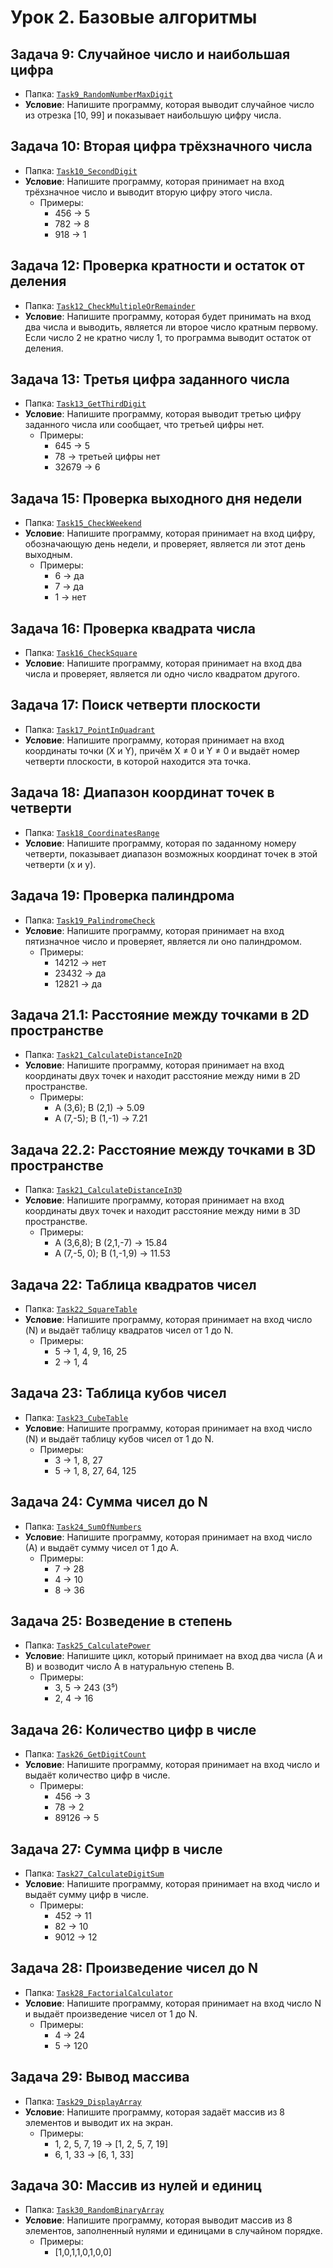 # Урок 2. Базовые алгоритмы

## Задача 9: Случайное число и наибольшая цифра
- Папка: [`Task9_RandomNumberMaxDigit`](Task9_RandomNumberMaxDigit)
- **Условие**: Напишите программу, которая выводит случайное число из отрезка [10, 99] и показывает наибольшую цифру числа.

## Задача 10: Вторая цифра трёхзначного числа
- Папка: [`Task10_SecondDigit`](Task10_GetSecondDigit)
- **Условие**: Напишите программу, которая принимает на вход трёхзначное число и выводит вторую цифру этого числа.
  - Примеры:
    - 456 -> 5
    - 782 -> 8
    - 918 -> 1

## Задача 12: Проверка кратности и остаток от деления
- Папка: [`Task12_CheckMultipleOrRemainder`](Task12_CheckMultipleOrRemainder)
- **Условие**: Напишите программу, которая будет принимать на вход два числа и выводить, является ли второе число кратным первому. Если число 2 не кратно числу 1, то программа выводит остаток от деления.

## Задача 13: Третья цифра заданного числа
- Папка: [`Task13_GetThirdDigit`](Task13_GetThirdDigit)
- **Условие**: Напишите программу, которая выводит третью цифру заданного числа или сообщает, что третьей цифры нет.
  - Примеры:
    - 645 -> 5
    - 78 -> третьей цифры нет
    - 32679 -> 6

## Задача 15: Проверка выходного дня недели
- Папка: [`Task15_CheckWeekend`](Task15_CheckWeekend)
- **Условие**: Напишите программу, которая принимает на вход цифру, обозначающую день недели, и проверяет, является ли этот день выходным.
  - Примеры:
    - 6 -> да
    - 7 -> да
    - 1 -> нет

## Задача 16: Проверка квадрата числа
- Папка: [`Task16_CheckSquare`](Task16_CheckSquare)
- **Условие**: Напишите программу, которая принимает на вход два числа и проверяет, является ли одно число квадратом другого.

## Задача 17: Поиск четверти плоскости
- Папка: [`Task17_PointInQuadrant`](Task17_PointInQuadrant)
- **Условие**: Напишите программу, которая принимает на вход координаты точки (X и Y), причём X ≠ 0 и Y ≠ 0 и выдаёт номер четверти плоскости, в которой находится эта точка.

## Задача 18: Диапазон координат точек в четверти
- Папка: [`Task18_CoordinatesRange`](Task18_CoordinatesRange)
- **Условие**: Напишите программу, которая по заданному номеру четверти, показывает диапазон возможных координат точек в этой четверти (x и y).

## Задача 19: Проверка палиндрома
- Папка: [`Task19_PalindromeCheck`](Task19_PalindromeCheck)
- **Условие**: Напишите программу, которая принимает на вход пятизначное число и проверяет, является ли оно палиндромом.
  - Примеры:
    - 14212 -> нет
    - 23432 -> да
    - 12821 -> да

## Задача 21.1: Расстояние между точками в 2D пространстве
- Папка: [`Task21_CalculateDistanceIn2D`](Task21_CalculateDistanceIn2D)
- **Условие**: Напишите программу, которая принимает на вход координаты двух точек и находит расстояние между ними в 2D пространстве.
  - Примеры:
    - A (3,6); B (2,1) -> 5.09
    - A (7,-5); B (1,-1) -> 7.21

## Задача 22.2: Расстояние между точками в 3D пространстве
- Папка: [`Task21_CalculateDistanceIn3D`](Task21_CalculateDistanceIn3D)
- **Условие**: Напишите программу, которая принимает на вход координаты двух точек и находит расстояние между ними в 3D пространстве.
  - Примеры:
    - A (3,6,8); B (2,1,-7) -> 15.84
    - A (7,-5, 0); B (1,-1,9) -> 11.53

## Задача 22: Таблица квадратов чисел
- Папка: [`Task22_SquareTable`](Task22_SquareTable)
- **Условие**: Напишите программу, которая принимает на вход число (N) и выдаёт таблицу квадратов чисел от 1 до N.
  - Примеры:
    - 5 -> 1, 4, 9, 16, 25
    - 2 -> 1, 4

## Задача 23: Таблица кубов чисел
- Папка: [`Task23_CubeTable`](Task23_CubeTable)
- **Условие**: Напишите программу, которая принимает на вход число (N) и выдаёт таблицу кубов чисел от 1 до N.
  - Примеры:
    - 3 -> 1, 8, 27
    - 5 -> 1, 8, 27, 64, 125

## Задача 24: Сумма чисел до N
- Папка: [`Task24_SumOfNumbers`](Task24_SumOfNumbers)
- **Условие**: Напишите программу, которая принимает на вход число (А) и выдаёт сумму чисел от 1 до А.
  - Примеры:
    - 7 -> 28
    - 4 -> 10
    - 8 -> 36

## Задача 25: Возведение в степень
- Папка: [`Task25_CalculatePower`](Task25_CalculatePower)
- **Условие**: Напишите цикл, который принимает на вход два числа (A и B) и возводит число A в натуральную степень B.
  - Примеры:
    - 3, 5 -> 243 (3⁵)
    - 2, 4 -> 16

## Задача 26: Количество цифр в числе
- Папка: [`Task26_GetDigitCount`](Task26_GetDigitCount)
- **Условие**: Напишите программу, которая принимает на вход число и выдаёт количество цифр в числе.
  - Примеры:
    - 456 -> 3
    - 78 -> 2
    - 89126 -> 5

## Задача 27: Сумма цифр в числе
- Папка: [`Task27_CalculateDigitSum`](Task27_CalculateDigitSum)
- **Условие**: Напишите программу, которая принимает на вход число и выдаёт сумму цифр в числе.
  - Примеры:
    - 452 -> 11
    - 82 -> 10
    - 9012 -> 12

## Задача 28: Произведение чисел до N
- Папка: [`Task28_FactorialCalculator`](Task28_FactorialCalculator)
- **Условие**: Напишите программу, которая принимает на вход число N и выдаёт произведение чисел от 1 до N.
  - Примеры:
    - 4 -> 24
    - 5 -> 120

## Задача 29: Вывод массива
- Папка: [`Task29_DisplayArray`](Task29_DisplayArray)
- **Условие**: Напишите программу, которая задаёт массив из 8 элементов и выводит их на экран.
  - Примеры:
    - 1, 2, 5, 7, 19 -> [1, 2, 5, 7, 19]
    - 6, 1, 33 -> [6, 1, 33]

## Задача 30: Массив из нулей и единиц
- Папка: [`Task30_RandomBinaryArray`](Task30_RandomBinaryArray)
- **Условие**: Напишите программу, которая выводит массив из 8 элементов, заполненный нулями и единицами в случайном порядке.
  - Примеры:
    - [1,0,1,1,0,1,0,0]


